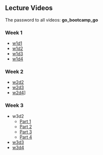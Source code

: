 ## Lecture Videos

The password to all videos: **go_bootcamp_go**

### Week 1
+ [w1d1](https://vimeo.com/165513328)
+ [w1d2](https://vimeo.com/165338384)
+ [w1d3](https://vimeo.com/165461927)
+ [w1d4](https://vimeo.com/165601487)

### Week 2
+ [w2d2](https://vimeo.com/166237715)
+ [w2d3](https://vimeo.com/163014203)
+ [w2d4](https://vimeo.com/163040194)]

### Week 3
+ w3d2
  + [Part 1](https://vimeo.com/album/3888493/video/163589956)
  + [Part 2](https://vimeo.com/163589957)
  + [Part 3](https://vimeo.com/163589954)
  + [Part 4](https://vimeo.com/163589955)
+ [w3d3](https://vimeo.com/167228603)
+ [w3d4](https://vimeo.com/167447982)

